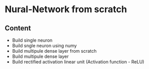 # Nural-Network from scratch

## Content 
* Build single neuron
* Build sngle neuron using numy
* Build multipule dense layer from scratch 
* Build multipule dense layer
* Build rectified activation linear unit (Activation function - ReLU)




